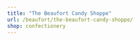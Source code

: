 ```yaml
---
title: "The Beaufort Candy Shoppe"
url: /beaufort/the-beaufort-candy-shoppe/
shop: confectionery
---
```

